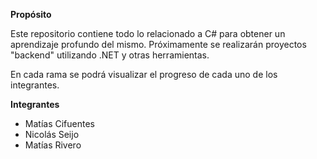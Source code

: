 **Propósito**

Este repositorio contiene todo lo relacionado a C# para obtener un aprendizaje profundo del mismo. Próximamente se realizarán proyectos "backend" utilizando .NET y otras herramientas.

En cada rama se podrá visualizar el progreso de cada uno de los integrantes.

**Integrantes**
- Matías Cifuentes
- Nicolás Seijo
- Matías Rivero
